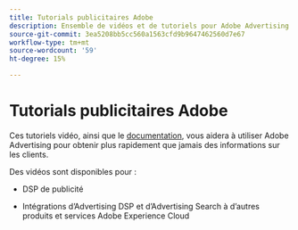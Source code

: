 ```yaml
---
title: Tutorials publicitaires Adobe
description: Ensemble de vidéos et de tutoriels pour Adobe Advertising.
source-git-commit: 3ea5208bb5cc560a1563cfd9b9647462560d7e67
workflow-type: tm+mt
source-wordcount: '59'
ht-degree: 15%

---
```


# Tutorials publicitaires Adobe

Ces tutoriels vidéo, ainsi que le [documentation](https://experienceleague.adobe.com/docs/advertising-cloud.html), vous aidera à utiliser Adobe Advertising pour obtenir plus rapidement que jamais des informations sur les clients.

Des vidéos sont disponibles pour :

* DSP de publicité

* Intégrations d’Advertising DSP et d’Advertising Search à d’autres produits et services Adobe Experience Cloud

<!--
See other -learn tutorials landing pages to get ideas for additional content
-->
